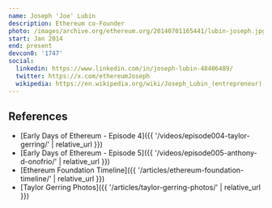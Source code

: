 ```yaml
---
name: Joseph 'Joe' Lubin
description: Ethereum co-Founder
photo: /images/archive.org/ethereum.org/20140701165441/lubin-joseph.jpg
start: Jan 2014
end: present
devcon0: '1747'
social:
  linkedin: https://www.linkedin.com/in/joseph-lubin-48406489/
  twitter: https://x.com/ethereumJoseph
  wikipedia: https://en.wikipedia.org/wiki/Joseph_Lubin_(entrepreneur)
---
```


## References

- [Early Days of Ethereum - Episode 4]({{ '/videos/episode004-taylor-gerring/' | relative_url }})
- [Early Days of Ethereum - Episode 5]({{ '/videos/episode005-anthony-d-onofrio/' | relative_url }})
- [Ethereum Foundation Timeline]({{ '/articles/ethereum-foundation-timeline/' | relative_url }})
- [Taylor Gerring Photos]({{ '/articles/taylor-gerring-photos/' | relative_url }})
